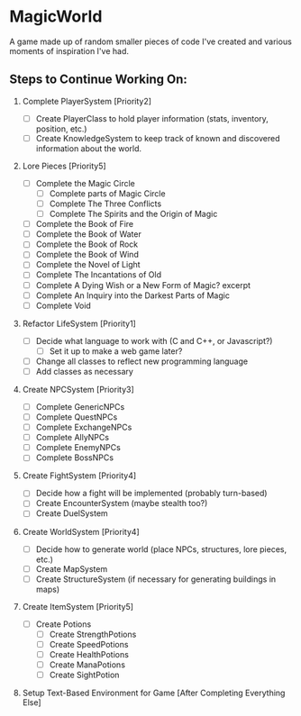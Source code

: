 # MagicWorld

A game made up of random smaller pieces of code I've created and various moments of inspiration I've had.

## Steps to Continue Working On:

1. Complete PlayerSystem [Priority2]

    - [ ] Create PlayerClass to hold player information (stats, inventory, position, etc.)
    - [ ] Create KnowledgeSystem to keep track of known and discovered information about the world.

2. Lore Pieces [Priority5]

    - [ ] Complete the Magic Circle
        - [ ] Complete parts of Magic Circle
        - [ ] Complete The Three Conflicts
        - [ ] Complete The Spirits and the Origin of Magic
    - [ ] Complete the Book of Fire
    - [ ] Complete the Book of Water
    - [ ] Complete the Book of Rock
    - [ ] Complete the Book of Wind
    - [ ] Complete the Novel of Light
    - [ ] Complete The Incantations of Old
    - [ ] Complete A Dying Wish or a New Form of Magic? excerpt
    - [ ] Complete An Inquiry into the Darkest Parts of Magic
    - [ ] Complete Void

3. Refactor LifeSystem [Priority1]

    - [ ] Decide what language to work with (C and C++, or Javascript?)
        - [ ] Set it up to make a web game later?
    - [ ] Change all classes to reflect new programming language
    - [ ] Add classes as necessary

4. Create NPCSystem [Priority3]

    - [ ] Complete GenericNPCs
    - [ ] Complete QuestNPCs
    - [ ] Complete ExchangeNPCs
    - [ ] Complete AllyNPCs
    - [ ] Complete EnemyNPCs
    - [ ] Complete BossNPCs

5. Create FightSystem [Priority4]
    - [ ] Decide how a fight will be implemented (probably turn-based)
    - [ ] Create EncounterSystem (maybe stealth too?)
    - [ ] Create DuelSystem

6. Create WorldSystem [Priority4]

    - [ ] Decide how to generate world (place NPCs, structures, lore pieces, etc.)
    - [ ] Create MapSystem
    - [ ] Create StructureSystem (if necessary for generating buildings in maps)

7. Create ItemSystem [Priority5]
    
    - [ ] Create Potions
        - [ ] Create StrengthPotions
        - [ ] Create SpeedPotions
        - [ ] Create HealthPotions
        - [ ] Create ManaPotions
        - [ ] Create SightPotion

8. Setup Text-Based Environment for Game [After Completing Everything Else]

